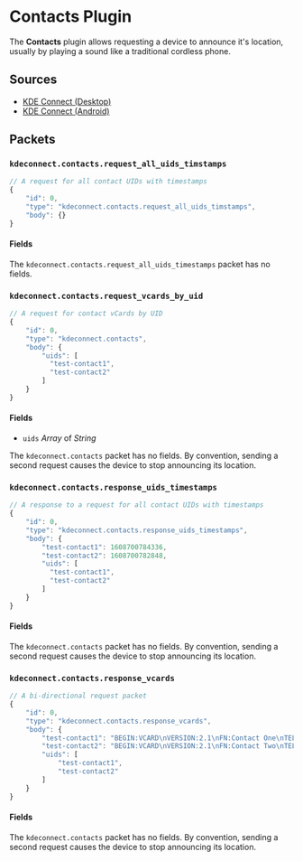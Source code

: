 # Contacts Plugin

The **Contacts** plugin allows requesting a device to announce it's location,
usually by playing a sound like a traditional cordless phone.

## Sources

* [KDE Connect (Desktop)](https://invent.kde.org/network/kdeconnect-kde/tree/master/plugins/contacts)
* [KDE Connect (Android)](https://invent.kde.org/network/kdeconnect-android/tree/master/src/org/kde/kdeconnect/Plugins/ContactsPlugin)

## Packets

### `kdeconnect.contacts.request_all_uids_timstamps`

```js
// A request for all contact UIDs with timestamps
{
    "id": 0,
    "type": "kdeconnect.contacts.request_all_uids_timstamps",
    "body": {}
}
```

#### Fields

The `kdeconnect.contacts.request_all_uids_timestamps` packet has no fields.

### `kdeconnect.contacts.request_vcards_by_uid`

```js
// A request for contact vCards by UID
{
    "id": 0,
    "type": "kdeconnect.contacts",
    "body": {
        "uids": [
          "test-contact1",
          "test-contact2"
        ]
    }
}
```

#### Fields

* `uids` *Array* of *String*

The `kdeconnect.contacts` packet has no fields. By convention,
sending a second request causes the device to stop announcing its location.

### `kdeconnect.contacts.response_uids_timestamps`

```js
// A response to a request for all contact UIDs with timestamps
{
    "id": 0,
    "type": "kdeconnect.contacts.response_uids_timestamps",
    "body": {
        "test-contact1": 1608700784336,
        "test-contact2": 1608700782848,
        "uids": [
          "test-contact1",
          "test-contact2"
        ]
    }
}
```

#### Fields

The `kdeconnect.contacts` packet has no fields. By convention,
sending a second request causes the device to stop announcing its location.

### `kdeconnect.contacts.response_vcards`

```js
// A bi-directional request packet
{
    "id": 0,
    "type": "kdeconnect.contacts.response_vcards",
    "body": {
        "test-contact1": "BEGIN:VCARD\nVERSION:2.1\nFN:Contact One\nTEL;CELL:123-456-7890\nX-KDECONNECT-ID-DEV-test-device:test-contact1\nX-KDECONNECT-TIMESTAMP:1608700784336\nEND:VCARD",
        "test-contact2": "BEGIN:VCARD\nVERSION:2.1\nFN:Contact Two\nTEL;CELL:123-456-7890\nX-KDECONNECT-ID-DEV-test-device:test-contact2\nX-KDECONNECT-TIMESTAMP:1608700782848\nEND:VCARD",
        "uids": [
            "test-contact1",
            "test-contact2"
        ]
    }
}
```

#### Fields

The `kdeconnect.contacts` packet has no fields. By convention,
sending a second request causes the device to stop announcing its location.

